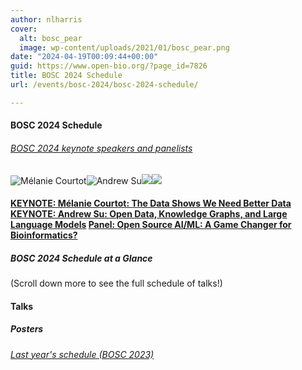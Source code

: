 ```yaml
---
author: nlharris
cover:
  alt: bosc_pear
  image: wp-content/uploads/2021/01/bosc_pear.png
date: "2024-04-19T00:09:44+00:00"
guid: https://www.open-bio.org/?page_id=7826
title: BOSC 2024 Schedule
url: /events/bosc-2024/bosc-2024-schedule/

---
```

#### BOSC 2024 Schedule

###### [BOSC 2024 keynote speakers and panelists](/events/bosc-2024/bosc-2024-keynotes/)

![Mélanie Courtot](wp-content/uploads/2024/03/Melanie-Courtot-1-1.png)![Andrew Su](wp-content/uploads/2024/03/Andrew_Su_smll.jpg)![](wp-content/uploads/2024/06/3697B1D6-F058-4C25-8A43-6D13C5025F8E.jpeg)![](wp-content/uploads/2024/06/Thomas-Mboa-1-1.png)

#### [KEYNOTE: Mélanie Courtot: The Data Shows We Need Better Data](/events/bosc-2024/bosc-2024-keynotes) [KEYNOTE: Andrew Su: Open Data, Knowledge Graphs, and Large Language Models](/events/bosc-2024/bosc-2024-keynotes) [Panel: Open Source AI/ML: A Game Changer for Bioinformatics?](/events/bosc-2024/bosc-2024-panel/)     

##### BOSC 2024 Schedule at a Glance

(Scroll down more to see the full schedule of talks!)

#### Talks

##### Posters

###### [Last year's schedule (BOSC 2023)](/events/bosc-2023/bosc-2023-schedule/)
